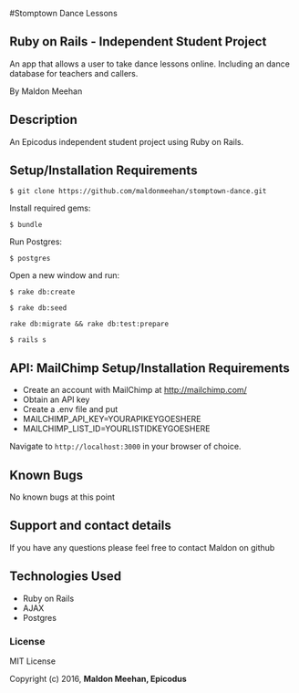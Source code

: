 #Stomptown Dance Lessons

## Ruby on Rails - Independent Student Project

An app that allows a user to take dance lessons online. Including an dance database for teachers and callers.

By Maldon Meehan

## Description

An Epicodus independent student project using Ruby on Rails.

## Setup/Installation Requirements

```
$ git clone https://github.com/maldonmeehan/stomptown-dance.git
```

Install required gems:
```
$ bundle
```

Run Postgres:
```
$ postgres
```

Open a new window and run:
```
$ rake db:create
```
```
$ rake db:seed
```
```
rake db:migrate && rake db:test:prepare
```

```
$ rails s
```
## API: MailChimp Setup/Installation Requirements
* Create an account with MailChimp at http://mailchimp.com/
* Obtain an API key
* Create a .env file and put
* MAILCHIMP_API_KEY=YOURAPIKEYGOESHERE
* MAILCHIMP_LIST_ID=YOURLISTIDKEYGOESHERE

Navigate to `http://localhost:3000` in your browser of choice.

## Known Bugs

No known bugs at this point

## Support and contact details

If you have any questions please feel free to contact Maldon on github

## Technologies Used

* Ruby on Rails
* AJAX
* Postgres

### License

MIT License

Copyright (c) 2016, **Maldon Meehan, Epicodus**

